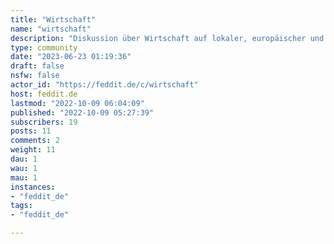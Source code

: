 ```yaml
---
title: "Wirtschaft" 
name: "wirtschaft"
description: "Diskussion über Wirtschaft auf lokaler, europäischer und weltweiter Ebene. Vor- und Nachteile der Globalisierung"
type: community
date: "2023-06-23 01:19:36"
draft: false
nsfw: false
actor_id: "https://feddit.de/c/wirtschaft"
host: feddit.de
lastmod: "2022-10-09 06:04:09"
published: "2022-10-09 05:27:39"
subscribers: 19
posts: 11
comments: 2
weight: 11
dau: 1
wau: 1
mau: 1
instances:
- "feddit_de"
tags: 
- "feddit_de"

---
```

